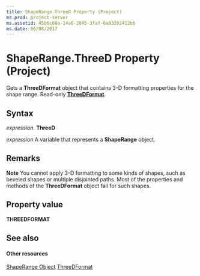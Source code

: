 ```yaml
---
title: ShapeRange.ThreeD Property (Project)
ms.prod: project-server
ms.assetid: 45b6c08e-14a6-2045-3faf-6a83202412bb
ms.date: 06/08/2017
---
```



# ShapeRange.ThreeD Property (Project)
Gets a  **ThreeDFormat** object that contains 3-D formatting properties for the shape range. Read-only **[ThreeDFormat](http://msdn.microsoft.com/en-us/library/office/ff836783%28v=office.15%29)**.

## Syntax

 _expression_. **ThreeD**

 _expression_ A variable that represents a **ShapeRange** object.


## Remarks


 **Note**  You cannot apply 3-D formatting to some kinds of shapes, such as beveled shapes or multiple disjointed paths. Most of the properties and methods of the  **ThreeDFormat** object fail for such shapes.


## Property value

 **THREEDFORMAT**


## See also


#### Other resources


[ShapeRange Object](Project.shaperange.md)
[ThreeDFormat](http://msdn.microsoft.com/en-us/library/office/ff836783%28v=office.15%29)

